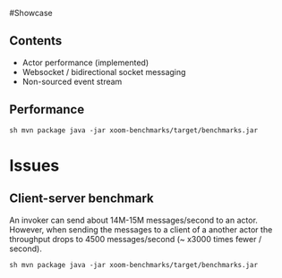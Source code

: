 #Showcase

## Contents
* Actor performance (implemented)
* Websocket / bidirectional socket messaging
* Non-sourced event stream 


## Performance

``sh
mvn package
java -jar xoom-benchmarks/target/benchmarks.jar 
``

# Issues

## Client-server benchmark
An invoker can send about 14M-15M messages/second to an actor.  However, when sending the messages to a client of a another
actor the throughput drops to 4500 messages/second (~ x3000 times fewer / second).

``sh
mvn package
java -jar xoom-benchmarks/target/benchmarks.jar 
``
